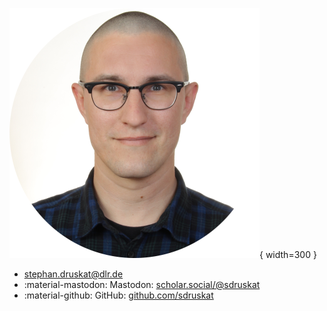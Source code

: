 ![Portrait photo of Stephan Druskat](assets/images/portrait-round.png){ width=300 }

- [stephan.druskat@dlr.de](mailto:stephan.druskat@dlr.de)
- :material-mastodon: Mastodon: [scholar.social/@sdruskat](https://scholar.social/@sdruskat)
- :material-github: GitHub: [github.com/sdruskat](https://github.com/sdruskat)
